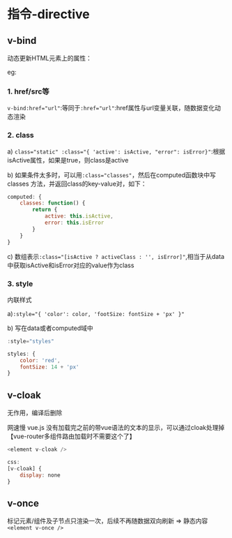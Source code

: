 # 指令-directive

## v-bind

动态更新HTML元素上的属性：

eg:

### 1. href/src等
`v-bind:href="url"`:等同于`:href="url"`:href属性与url变量关联，随数据变化动态渲染

### 2. class
a) `class="static" :class="{ 'active': isActive, "error": isError}"`:根据isActive属性，如果是true，则class是active

b) 如果条件太多时，可以用`:class="classes"`，然后在computed函数块中写 classes 方法，并返回class的key-value对，如下：
``` js
computed: {
    classes: function() {
        return {
            active: this.isActive,
            error: this.isError
        }
    }
}
```

c) 数组表示`:class="[isActive ? activeClass : '', isError]"`,相当于从data中获取isActive和isError对应的value作为class

### 3. style
内联样式

a)`:style="{ 'color': color, 'footSize: fontSize + 'px' }"`

b) 写在data或者computed域中
``` js
:style="styles"

styles: {
    color: 'red',
    fontSize: 14 + 'px'
}
```

## v-cloak
无作用，编译后删除

网速慢 vue.js 没有加载完之前的带vue语法的文本的显示，可以通过cloak处理掉【vue-router多组件路由加载时不需要这个了】

```js
<element v-cloak />

css:
[v-cloak] {
    display: none
}
```
## 

## v-once
标记元素/组件及子节点只渲染一次，后续不再随数据双向刷新 => 静态内容
`<element v-once />`

## 